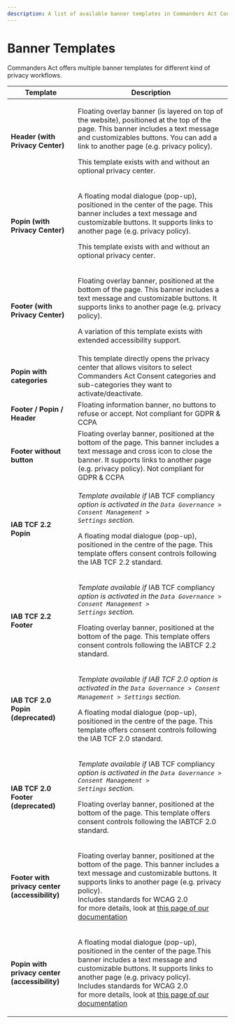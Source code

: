 ```yaml
---
description: A list of available banner templates in Commanders Act Consent
---
```


# Banner Templates

Commanders Act offers multiple banner templates for different kind of privacy workflows.

| Template                                       | Description                                                                                                                                                                                                                                                                                                                                   |
| ---------------------------------------------- | --------------------------------------------------------------------------------------------------------------------------------------------------------------------------------------------------------------------------------------------------------------------------------------------------------------------------------------------- |
| **Header (with Privacy Center)**               | <p>Floating overlay banner (is layered on top of the website), positioned at the top of the page. This banner includes a text message and customizables buttons. You can add a link to another page (e.g. privacy policy).<br></p><p>This template exists with and without an optional privacy center.</p>                                    |
| **Popin (with Privacy Center)**                | <p>A floating modal dialogue (pop-up), positioned in the center of the page. This banner includes a text message and customizable buttons. It supports links to another page (e.g. privacy policy).</p><p></p><p>This template exists with and without an optional privacy center.</p>                                                        |
| **Footer (with Privacy Center)**               | <p>Floating overlay banner, positioned at the bottom of the page. This banner includes a text message and customizable buttons. It supports links to another page (e.g. privacy policy).</p><p></p><p>A variation of this template exists with extended accessibility support.</p>                                                            |
| **Popin with categories**                      | This template directly opens the privacy center that allows visitors to select Commanders Act Consent categories and sub-categories they want to activate/deactivate.                                                                                                                                                                         |
| **Footer / Popin / Header**                    | Floating information banner, no buttons to refuse or accept. Not compliant for GDPR & CCPA                                                                                                                                                                                                                                                    |
| **Footer without button**                      | Floating overlay banner, positioned at the bottom of the page. This banner includes a text message and cross icon to close the banner. It supports links to another page (e.g. privacy policy). Not compliant for GDPR & CCPA                                                                                                                 |
| **IAB TCF 2.2 Popin**                          | <p><em>Template available if</em> IAB TCF compliancy <em>option is activated in the <code>Data Governance > Consent Management > Settings</code> section.</em> </p><p>A floating modal dialogue (pop-up), positioned in the centre of the page. This template offers consent controls following the IAB TCF 2.2 standard.</p>                 |
| **IAB TCF 2.2 Footer**                         | <p><em>Template available if</em> IAB TCF compliancy  <em>option is activated in the <code>Data Governance > Consent Management > Settings</code> section.</em> </p><p>Floating overlay banner, positioned at the bottom of the page. This template offers consent controls following the  IABTCF 2.2 standard.</p>                           |
| **IAB TCF 2.0 Popin (deprecated)**             | <p><em>Template available if IAB TCF 2.0 option is activated in the <code>Data Governance > Consent Management > Settings</code> section.</em> </p><p>A floating modal dialogue (pop-up), positioned in the centre of the page. This template offers consent controls following the IAB TCF 2.0 standard.</p>                                 |
| **IAB TCF 2.0 Footer (deprecated)**            | <p><em>Template available if</em> IAB TCF compliancy  <em>option is activated in the <code>Data Governance > Consent Management > Settings</code> section.</em> </p><p>Floating overlay banner, positioned at the bottom of the page. This template offers consent controls following the  IABTCF 2.0 standard.</p>                           |
| **Footer with privacy center (accessibility)** | <p>Floating overlay banner, positioned at the bottom of the page. This banner includes a text message and customizable buttons. It supports links to another page (e.g. privacy policy).<br>Includes standards for WCAG 2.0<br>for more details, look at <a href="accessibility-template.md">this page of our documentation</a></p>           |
| **Popin with privacy center (accessibility)**  | <p>A floating modal dialogue (pop-up), positioned in the center of the page.This banner includes a text message and customizable buttons. It supports links to another page (e.g. privacy policy).<br>Includes standards for WCAG 2.0<br>for more details, look at <a href="accessibility-template.md">this page of our documentation</a></p> |
